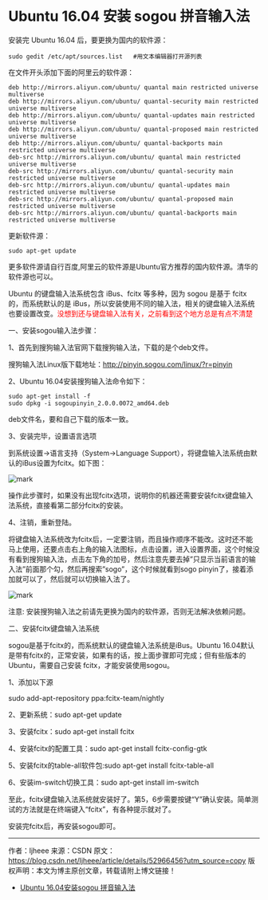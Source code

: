 # Ubuntu 16.04 安装 sogou 拼音输入法

安装完 Ubuntu 16.04 后，要更换为国内的软件源：

```
sudo gedit /etc/apt/sources.list   #用文本编辑器打开源列表
```



在文件开头添加下面的阿里云的软件源：

```
deb http://mirrors.aliyun.com/ubuntu/ quantal main restricted universe multiverse
deb http://mirrors.aliyun.com/ubuntu/ quantal-security main restricted universe multiverse
deb http://mirrors.aliyun.com/ubuntu/ quantal-updates main restricted universe multiverse
deb http://mirrors.aliyun.com/ubuntu/ quantal-proposed main restricted universe multiverse
deb http://mirrors.aliyun.com/ubuntu/ quantal-backports main restricted universe multiverse
deb-src http://mirrors.aliyun.com/ubuntu/ quantal main restricted universe multiverse
deb-src http://mirrors.aliyun.com/ubuntu/ quantal-security main restricted universe multiverse
deb-src http://mirrors.aliyun.com/ubuntu/ quantal-updates main restricted universe multiverse
deb-src http://mirrors.aliyun.com/ubuntu/ quantal-proposed main restricted universe multiverse
deb-src http://mirrors.aliyun.com/ubuntu/ quantal-backports main restricted universe multiverse
```

更新软件源：

```
sudo apt-get update
```

更多软件源请自行百度,阿里云的软件源是Ubuntu官方推荐的国内软件源。清华的软件源也可以。

Ubuntu 的键盘输入法系统包含 iBus、fcitx 等多种，因为 sogou 是基于 fcitx 的，而系统默认的是 iBus，所以安装使用不同的输入法，相关的键盘输入法系统也要设置改变。<span style="color:red;">没想到还与键盘输入法有关，之前看到这个地方总是有点不清楚</span>

一、安装sogou输入法步骤：

1、首先到搜狗输入法官网下载搜狗输入法，下载的是个deb文件。

搜狗输入法Linux版下载地址：http://pinyin.sogou.com/linux/?r=pinyin

2、Ubuntu 16.04安装搜狗输入法命令如下：

```
sudo apt-get install -f
sudo dpkg -i sogoupinyin_2.0.0.0072_amd64.deb
```

deb文件名，要和自己下载的版本一致。

3、安装完毕，设置语言选项

到系统设置->语言支持（System->Language Support），将键盘输入法系统由默认的iBus设置为fcitx。如下图：

![mark](http://pacdb2bfr.bkt.clouddn.com/blog/image/181017/8DD3c9A9K8.png?imageslim)

操作此步骤时，如果没有出现fcitx选项，说明你的机器还需要安装fcitx键盘输入法系统，直接看第二部分fcitx的安装。

4、注销，重新登陆。

  将键盘输入法系统改为fcitx后，一定要注销，而且操作顺序不能改。这时还不能马上使用，还要点击右上角的输入法图标，点击设置，进入设置界面，这个时候没有看到搜狗输入法，点击左下角的加号，然后注意先要去掉”只显示当前语言的输入法”前面那个勾，然后再搜索”sogo”，这个时候就看到sogo pinyin了，接着添加就可以了，然后就可以切换输入法了。

![mark](http://pacdb2bfr.bkt.clouddn.com/blog/image/181017/FBihId5920.png?imageslim)

  注意: 安装搜狗输入法之前请先更换为国内的软件源，否则无法解决依赖问题。

二、安装fcitx键盘输入法系统

  sogou是基于fcitx的，而系统默认的键盘输入法系统是iBus。Ubuntu 16.04默认是带有fcitx的，正常安装，如果有的话，按上面步骤即可完成；但有些版本的Ubuntu，需要自己安装 fcitx，才能安装使用sogou。

1、添加以下源

  sudo add-apt-repository ppa:fcitx-team/nightly

2、更新系统：sudo apt-get update

3、安装fcitx：sudo apt-get install fcitx

4、安装fcitx的配置工具：sudo apt-get install fcitx-config-gtk

5、安装fcitx的table-all软件包:sudo apt-get install fcitx-table-all

6、安装im-switch切换工具：sudo apt-get install im-switch

  至此，fcitx键盘输入法系统就安装好了。第5，6步需要按键“Y”确认安装。简单测试的方法就是在终端键入“fcitx”，有各种提示就对了。

  安装完fcitx后，再安装sogou即可。



---------------------
作者：ljheee
来源：CSDN
原文：https://blog.csdn.net/ljheee/article/details/52966456?utm_source=copy
版权声明：本文为博主原创文章，转载请附上博文链接！



- [Ubuntu 16.04安装sogou 拼音输入法](https://blog.csdn.net/ljheee/article/details/52966456)
